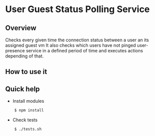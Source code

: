 User Guest Status Polling Service
=================================

## Overview

Checks every given time the connection status between a user an its assigned guest vm
It also checks which users have not pinged user-presence service in a defined period
of time and executes actions depending of that.

## How to use it


## Quick help

* Install modules

```bash
    $ npm install
```

* Check tests

```bash
    $ ./tests.sh
```